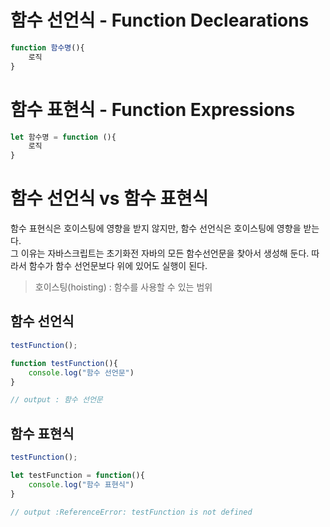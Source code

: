 # 함수 선언식 - Function Declearations
~~~javaScript
function 함수명(){
    로직
}
~~~
# 함수 표현식 - Function Expressions

~~~javaScript
let 함수명 = function (){
    로직
}
~~~

# 함수 선언식 vs 함수 표현식
함수 표현식은 호이스팅에 영향을 받지 않지만, 함수 선언식은 호이스팅에 영향을 받는다. <br>
그 이유는 자바스크립트는 초기화전 자바의 모든 함수선언문을 찾아서 생성해 둔다. 따라서 함수가 함수 선언문보다 위에 있어도 실행이 된다.

> 호이스팅(hoisting) : 함수를 사용할 수 있는 범위
## 함수 선언식
~~~javaScript
testFunction();

function testFunction(){
    console.log("함수 선언문")
}

// output : 함수 선언문
~~~
## 함수 표현식
~~~javaScript
testFunction();

let testFunction = function(){
    console.log("함수 표현식")
}

// output :ReferenceError: testFunction is not defined
~~~